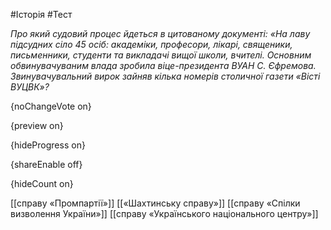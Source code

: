 #Історія #Тест

*Про який судовий процес йдеться в цитованому документі: «На лаву підсудних сіло 45 осіб: академіки, професори, лікарі,  священики, письменники, студенти та викладачі вищої школи, вчителі.  Основним обвинувачуваним влада зробила віце-президента ВУАН С. Єфремова.  Звинувачувальний вирок зайняв кілька номерів столичної газети «Вісті  ВУЦВК»?*

{noChangeVote on}

{preview on}

{hideProgress on}

{shareEnable off}

{hideCount on}

[[справу «Промпартії»]]
[[«Шахтинську справу»]]
[[справу «Спілки визволення України»]]
[[справу «Українського національного центру»]]
